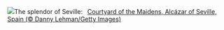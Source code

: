 ![](https://www.bing.com/th?id=OHR.AlcazarSeville_EN-US9523655289_UHD.jpg&w=1000)The splendor of Seville:&nbsp;&ensp;[Courtyard of the Maidens, Alcázar of Seville, Spain (© Danny Lehman/Getty Images)](https://www.bing.com/th?id=OHR.AlcazarSeville_EN-US9523655289_UHD.jpg)
<br><br/>
